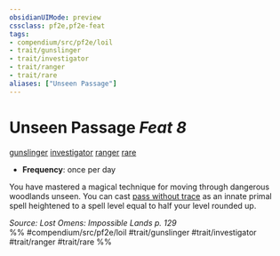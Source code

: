 ```yaml
---
obsidianUIMode: preview
cssclass: pf2e,pf2e-feat
tags:
- compendium/src/pf2e/loil
- trait/gunslinger
- trait/investigator
- trait/ranger
- trait/rare
aliases: ["Unseen Passage"]
---
```

# Unseen Passage  *Feat 8*  
[gunslinger](Reference/Rules/Traits/gunslinger-g-g.md "Gunslinger Class Trait")  [investigator](Reference/Rules/Traits/investigator-apg.md "Investigator Class Trait")  [ranger](Reference/Rules/Traits/ranger.md "Ranger Class Trait")  [rare](rare.md "Rare Rarity Trait")  

- **Frequency**: once per day

You have mastered a magical technique for moving through dangerous woodlands unseen. You can cast [pass without trace](pass-without-trace.md) as an innate primal spell heightened to a spell level equal to half your level rounded up.

*Source: Lost Omens: Impossible Lands p. 129*  
%% #compendium/src/pf2e/loil #trait/gunslinger #trait/investigator #trait/ranger #trait/rare %%